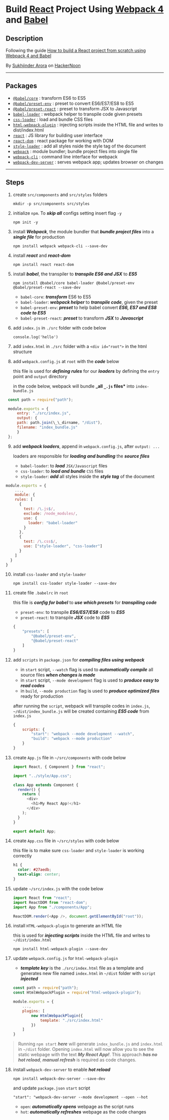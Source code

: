 # Build [React](https://reactjs.org/) Project Using [Webpack 4](https://webpack.js.org/) and [Babel](https://babeljs.io/)

## Description

Following the guide [How to build a React project from scratch using Webpack 4 and Babel](https://hackernoon.com/how-to-build-a-react-project-from-scratch-using-webpack-4-and-babel-56d4a26afd32)

By [Sukhjinder Arora](https://hackernoon.com/@Sukhjinder) on [HackerNoon](https://hackernoon.com/)

---

## Packages

- [`@babel/core`](https://babeljs.io/docs/en/babel-core) : transform ES6 to ES5
- [`@babel/preset-env`](https://babeljs.io/docs/en/babel-preset-env) : preset to convert ES6/ES7/ES8 to ES5
- [`@babel/preset-react`](https://babeljs.io/docs/en/babel-preset-react) : preset to transform JSX to Javascript
- [`babel-loader`](https://github.com/babel/babel-loader) : webpack helper to transpile code given presets
- [`css-loader`](https://github.com/webpack-contrib/css-loader) : load and bundle CSS files
- [`html-webpack-plugin`](https://webpack.js.org/plugins/html-webpack-plugin/) : injecting scripts inside the HTML file and writes to dist/index.html
- [`react`](https://github.com/facebook/react) : JS library for building user interface
- [`react-dom`](https://github.com/facebook/react/tree/master/packages/react-dom) : react package for working with DOM
- [`style-loader`](https://github.com/webpack-contrib/style-loader) : add all styles nside the style tag of the document
- [`webpack`](https://github.com/webpack/webpack) : module bundler; bundle project files into single file
- [`webpack-cli`](https://github.com/webpack/webpack-cli) : command line interface for webpack
- [`webpack-dev-server`](https://github.com/webpack/webpack-dev-server) : serves webpack app; updates browser on changes

---

## Steps

1. create `src/components` and `src/styles` folders

   `mkdir -p src/components src/styles`

2. initialize `npm`. To **_skip all_** configs setting insert flag `-y`

   `npm init -y`

3. install **_Webpack_**, the module bundler that **_bundle project files_** into a **_single file_** for production

   `npm install webpack webpack-cli --save-dev`

4. install **_react_** and **_react-dom_**

   `npm install react react-dom`

5. install **_babel_**, the transpiler to **_transpile ES6 and JSX_** to **_ES5_**

   `npm install @babel/core babel-loader @babel/preset-env @babel/preset-react --save-dev`

   - `babel-core`: **_transform_** ES6 to ES5
   - `babel-loader`: **_webpack helper_** to **_transpile code_**, given the preset
   - `babel-preset-env`: **_preset_** to help babel convert **_ES6, ES7 and ES8 code to ES5_**
   - `babel-preset-react`: **_preset_** to transform **_JSX_** to **_Javascript_**

6. add `index.js` in `./src` folder with code below

   `console.log('hello')`

7. add `index.html` in `./src` folder with a `<div id="root">` in the html structure

8. add `webpack.config.js` at `root` with the **_code_** below

   this file is used for **_defining rules_** for our **_loaders_** by defining the `entry` point and `output` directory

   in the code below, webpack will bundle **_all `_.js` files\*** into `index-bundle.js`

```javascript
 const path = require("path");

 module.exports = {
     entry: "./src/index.js",
     output: {
     path: path.join(\_\_dirname, "/dist"),
     filename: "index_bundle.js"
     }
 };
```

9. add **_webpack loaders_**, append in `webpack.config.js`, after `output: ...`

   loaders are responsible for **_loading and bundling_** the **_source files_**

   - `babel-loader`: to **_load_** `JSX/Javascript` files
   - `css-loader`: to **_load and bundle_** `CSS` files
   - `style-loader`: **_add_** all styles inside the **_style tag_** of the document

```javascript
module.exports = {
    ...,
    module: {
    rules: [
      {
        test: /\.js$/,
        exclude: /node_modules/,
        use: {
          loader: "babel-loader"
        }
      },
      {
        test: /\.css$/,
        use: ["style-loader", "css-loader"]
      }
    ]
  }
}
```

10. install `css-loader` and `style-loader`

    `npm install css-loader style-loader --save-dev`

11. create file `.babelrc` in `root`

    this file is **_config for babel_** to **_use which presets_** for **_transpiling code_**

    - `preset-env`: to transpile **_ES6/ES7/ES8_** code to **_ES5_**
    - `preset-react`: to transpile **_JSX_** code to **_ES5_**

    ```javascript
    {
        "presets": [
            "@babel/preset-env",
            "@babel/preset-react"
        ]
    }
    ```

12. add `scripts` in `package.json` for **_compiling files using webpack_**

    - in `start` script, `--watch` flag is used to **_automatically compile_** all source files **_when changes is made_**
    - in `start` script, `--mode development` flag is used to **_produce easy to read codes_**
    - in `build`, `--mode production` flag is used to **_produce optimized files_** ready for production

    after running the `script`, webpack will transpile codes in `index.js`, `~/dist/index_bundle.js` will be created containing **_ES5 code_** from `index.js`

    ```javascript
    {
        scripts: {
            "start": "webpack --mode development --watch",
            "build": "webpack --mode production"
        }
    }
    ```

13. create `App.js` file in `~/src/components` with code below

    ```javascript
    import React, { Component } from "react";

    import "../style/App.css";

    class App extends Component {
      render() {
        return (
          <div>
            <h1>My React App!</h1>
          </div>
        );
      }
    }

    export default App;
    ```

14. create `App.css` file in `~/src/styles` with code below

    this file is to make sure `css-loader` and `style-loader` is working correctly

    ```css
    h1 {
      color: #27aedb;
      text-align: center;
    }
    ```

15. update `~/src/index.js` with the code below

    ```javascript
    import React from "react";
    import ReactDOM from "react-dom";
    import App from "./components/App";

    ReactDOM.render(<App />, document.getElementById("root"));
    ```

16. install `HTML-webpack-plugin` to generate an HTML file

    this is used for **_injecting scripts_** inside the HTML file and writes to `~/dist/index.html`

    `npm install html-webpack-plugin --save-dev`

17. update `webpack.config.js` for `html-webpack-plugin`

    - **_template key_** is the `./src/index.html` file as a template and generates new file named `index.html` in `~/dist` folder with `script` **_injected_**

    ```javascript
    const path = require("path");
    const HtmlWebpackPlugin = require("html-webpack-plugin");

    module.exports = {
        ...,
        plugins: [
            new HtmlWebpackPlugin({
                template: "./src/index.html"
            })
        ]
    }
    ```

> Running `npm start` **_here_** will generate `index_bundle.js` and `index.html` in `~/dist` folder.
> Opening `index.html` will now allow you to see the static webpage with the text **_My React App!_**.
> This approach **_has no hot reload_**, **_manual refresh_** is required as code changes.

18. install `webpack-dev-server` to enable **_hot reload_**

    `npm install webpack-dev-server --save-dev`

    and update `package.json` `start` script

    `"start": "webpack-dev-server --mode development --open --hot`

    - `open`: **_automatically opens_** webpage as the script runs
    - `hot`: **_automatically refreshes_** webpage as the code changes
